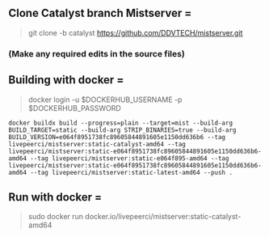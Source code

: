 ## Clone Catalyst branch Mistserver =

> git clone -b catalyst https://github.com/DDVTECH/mistserver.git


### (Make any required edits in the source files)


## Building with docker =

> docker login -u $DOCKERHUB_USERNAME -p $DOCKERHUB_PASSWORD

`docker buildx build --progress=plain --target=mist --build-arg BUILD_TARGET=static --build-arg STRIP_BINARIES=true --build-arg BUILD_VERSION=e064f8951738fc89605844891605e1150dd636b6 --tag livepeerci/mistserver:static-catalyst-amd64 --tag livepeerci/mistserver:static-e064f8951738fc89605844891605e1150dd636b6-amd64 --tag livepeerci/mistserver:static-e064f895-amd64 --tag livepeerci/mistserver:static-e064f8951738fc89605844891605e1150dd636b6-amd64 --tag livepeerci/mistserver:static-latest-amd64 --push .`



## Run with docker =

> sudo docker run docker.io/livepeerci/mistserver:static-catalyst-amd64
